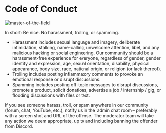 # Code of Conduct

![master-of-the-field](https://user-images.githubusercontent.com/14003326/217072817-94bdf81d-7eb3-401f-ade7-f4d00431bec8.png)

In short: Be nice. No harassment, trolling, or spamming.

- Harassment includes sexual language and imagery, deliberate intimidation, stalking, name-calling, unwelcome attention, libel, and any malicious hacking or social engineering. Our community should be a harassment-free experience for everyone, regardless of gender, gender identity and expression, age, sexual orientation, disability, physical appearance, body size, race, national origin, or religion (or lack thereof).
- Trolling includes posting inflammatory comments to provoke an emotional response or disrupt discussions.
- Spamming includes posting off-topic messages to disrupt discussions, promote a product, solicit donations, advertise a job / internship / gig, or flooding discussions with files or text.

If you see someone harass, troll, or spam anywhere in our community (forum, chat, YouTube, etc.), notify us in the  admin chat room – preferably with a screen shot and URL of the offense. The moderator team will take any action we deem appropriate, up to and including banning the offender from Discord.
